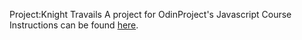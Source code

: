 Project:Knight Travails
A project for OdinProject's Javascript Course
Instructions can be found <a href="https://www.theodinproject.com/lessons/javascript-knights-travails">here</a>.